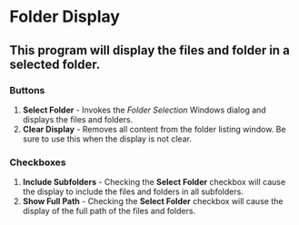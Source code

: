 # Folder Display
## This program will display the files and folder in a selected folder.
### Buttons
1. **Select Folder** - Invokes the *Folder Selection* Windows dialog and displays the files and folders.
2. **Clear Display** - Removes all content from the folder listing window. Be sure to use this when the display is not clear.
### Checkboxes
1. **Include Subfolders** - Checking the **Select Folder** checkbox will cause the display to include the files and folders in all subfolders.
2. **Show Full Path** - Checking the **Select Folder** checkbox will cause the display of the full path of the files and folders.
   
